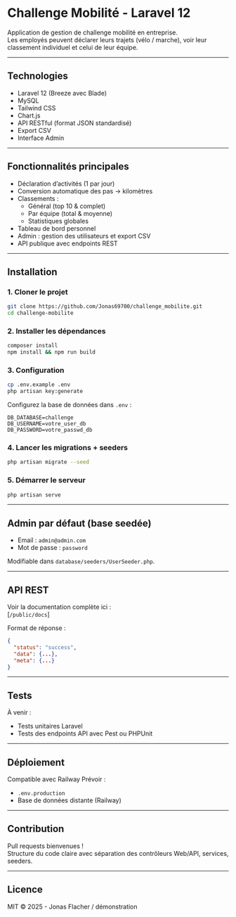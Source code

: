 # Challenge Mobilité - Laravel 12

Application de gestion de challenge mobilité en entreprise.  
Les employés peuvent déclarer leurs trajets (vélo / marche), voir leur classement individuel et celui de leur équipe.

---

## Technologies

- Laravel 12 (Breeze avec Blade)
- MySQL
- Tailwind CSS
- Chart.js
- API RESTful (format JSON standardisé)
- Export CSV
- Interface Admin

---

## Fonctionnalités principales

- Déclaration d’activités (1 par jour)
- Conversion automatique des pas → kilomètres
- Classements :
  - Général (top 10 & complet)
  - Par équipe (total & moyenne)
  - Statistiques globales
- Tableau de bord personnel
- Admin : gestion des utilisateurs et export CSV
- API publique avec endpoints REST

---

## Installation

### 1. Cloner le projet

```bash
git clone https://github.com/Jonas69700/challenge_mobilite.git
cd challenge-mobilite
```

### 2. Installer les dépendances

```bash
composer install
npm install && npm run build
```

### 3. Configuration

```bash
cp .env.example .env
php artisan key:generate
```

Configurez la base de données dans `.env` :

```
DB_DATABASE=challenge
DB_USERNAME=votre_user_db
DB_PASSWORD=votre_passwd_db
```

### 4. Lancer les migrations + seeders

```bash
php artisan migrate --seed
```

### 5. Démarrer le serveur

```bash
php artisan serve
```

---

## Admin par défaut (base seedée)

- Email : `admin@admin.com`
- Mot de passe : `password`

Modifiable dans `database/seeders/UserSeeder.php`.

---

## API REST

Voir la documentation complète ici :  
[`/public/docs`]

Format de réponse :
```json
{
  "status": "success",
  "data": {...},
  "meta": {...}
}
```

---

## Tests

À venir :  
- Tests unitaires Laravel
- Tests des endpoints API avec Pest ou PHPUnit

---

## Déploiement

Compatible avec Railway
Prévoir :
- `.env.production`
- Base de données distante (Railway)

---

## Contribution

Pull requests bienvenues !  
Structure du code claire avec séparation des contrôleurs Web/API, services, seeders.

---

## Licence

MIT © 2025 - Jonas Flacher / démonstration